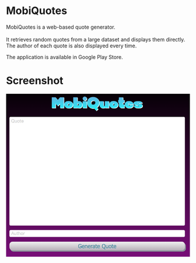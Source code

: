 # MobiQuotes
MobiQuotes is a web-based quote generator.<br><br>
It retrieves random quotes from a large dataset and displays them directly.<br>
The author of each quote is also displayed every time.

The application is available in Google Play Store.

# Screenshot

![alt tag](https://raw.githubusercontent.com/ponnynoob/mobiquotes/main/mobiscreenshot.png)
